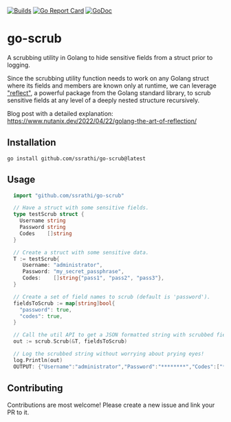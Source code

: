 [![Builds](https://github.com/ssrathi/go-scrub/workflows/Build/badge.svg?branch=master)](https://github.com/ssrathi/go-scrub/actions?query=branch%3Amaster+workflow%3ABuild)
[![Go Report Card](https://goreportcard.com/badge/github.com/ssrathi/go-scrub)](https://goreportcard.com/report/github.com/ssrathi/go-scrub)
[![GoDoc](https://godoc.org/github.com/ssrathi/go-scrub?status.svg)](https://godoc.org/github.com/ssrathi/go-scrub)

# go-scrub

A scrubbing utility in Golang to hide sensitive fields from a struct prior to logging.

Since the scrubbing utility function needs to work on any Golang struct where its fields and members are known only at runtime, we can leverage ["reflect"](https://pkg.go.dev/reflect), a powerful package from the Golang standard library, to scrub sensitive fields at any level of a deeply nested structure recursively.

Blog post with a detailed explanation: https://www.nutanix.dev/2022/04/22/golang-the-art-of-reflection/

## Installation
```
go install github.com/ssrathi/go-scrub@latest
```

## Usage
```go
  import "github.com/ssrathi/go-scrub"

  // Have a struct with some sensitive fields.
  type testScrub struct {
    Username string
    Password string
    Codes    []string
  }

  // Create a struct with some sensitive data.
  T := testScrub{
     Username: "administrator",
     Password: "my_secret_passphrase",
     Codes:    []string{"pass1", "pass2", "pass3"},
  }

  // Create a set of field names to scrub (default is 'password').
  fieldsToScrub := map[string]bool{
    "password": true,
    "codes": true,
  }

  // Call the util API to get a JSON formatted string with scrubbed field values.
  out := scrub.Scrub(&T, fieldsToScrub)

  // Log the scrubbed string without worrying about prying eyes!
  log.Println(out)
  OUTPUT: {"Username":"administrator","Password":"********","Codes":["********","********","********"]}
```

## Contributing

Contributions are most welcome! Please create a new issue and link your PR to it.
